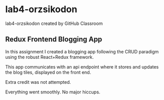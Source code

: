 # lab4-orzsikodon
lab4-orzsikodon created by GitHub Classroom

## Redux Frontend Blogging App

In this assignment I created a blogging app following the CRUD paradigm using the robust React+Redux framework.

This app communicates with an api endpoint where it stores and updates the blog tiles, displayed on the front end.

Extra credit was not attempted. 

Everything went smoothly. No major hiccups. 
